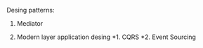 Desing patterns:

1. Mediator

2. Modern layer application desing
   *1. CQRS 
   *2. Event Sourcing
